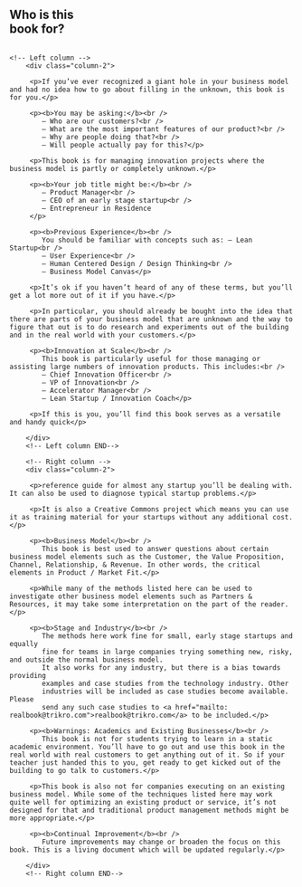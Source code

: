 <section class="section-red">

   <h1>Who is this<br />book for?</h1>

   <div class="columns">

   	<!-- Left column -->
		<div class="column-2">
            
         <p>If you’ve ever recognized a giant hole in your business model and had no idea how to go about filling in the unknown, this book is for you.</p>

         <p><b>You may be asking:</b><br />
            — Who are our customers?<br />
            — What are the most important features of our product?<br />
            — Why are people doing that?<br />
            — Will people actually pay for this?</p>

         <p>This book is for managing innovation projects where the business model is partly or completely unknown.</p>

         <p><b>Your job title might be:</b><br />
            — Product Manager<br />
            — CEO of an early stage startup<br />
            — Entrepreneur in Residence
         </p>

         <p><b>Previous Experience</b><br />
            You should be familiar with concepts such as: — Lean Startup<br />
            — User Experience<br />
            — Human Centered Design / Design Thinking<br />
            — Business Model Canvas</p>

         <p>It’s ok if you haven’t heard of any of these terms, but you’ll get a lot more out of it if you have.</p>

         <p>In particular, you should already be bought into the idea that there are parts of your business model that are unknown and the way to figure that out is to do research and experiments out of the building and in the real world with your customers.</p>

         <p><b>Innovation at Scale</b><br />
            This book is particularly useful for those managing or assisting large numbers of innovation products. This includes:<br />
            — Chief Innovation Officer<br />
            — VP of Innovation<br />
            — Accelerator Manager<br />
            — Lean Startup / Innovation Coach</p>

         <p>If this is you, you’ll find this book serves as a versatile and handy quick</p>

		</div>
		<!-- Left column END-->

		<!-- Right column -->
		<div class="column-2">
         
         <p>reference guide for almost any startup you’ll be dealing with. It can also be used to diagnose typical startup problems.</p>

         <p>It is also a Creative Commons project which means you can use it as training material for your startups without any additional cost.</p>

         <p><b>Business Model</b><br />
            This book is best used to answer questions about certain business model elements such as the Customer, the Value Proposition, Channel, Relationship, & Revenue. In other words, the critical elements in Product / Market Fit.</p>

         <p>While many of the methods listed here can be used to investigate other business model elements such as Partners & Resources, it may take some interpretation on the part of the reader.</p>

         <p><b>Stage and Industry</b><br />
            The methods here work fine for small, early stage startups and equally
            fine for teams in large companies trying something new, risky, and outside the normal business model.
            It also works for any industry, but there is a bias towards providing
            examples and case studies from the technology industry. Other
            industries will be included as case studies become available. Please
            send any such case studies to <a href="mailto: realbook@trikro.com">realbook@trikro.com</a> to be included.</p>

         <p><b>Warnings: Academics and Existing Businesses</b><br />
            This book is not for students trying to learn in a static academic environment. You’ll have to go out and use this book in the real world with real customers to get anything out of it. So if your teacher just handed this to you, get ready to get kicked out of the building to go talk to customers.</p>

         <p>This book is also not for companies executing on an existing business model. While some of the techniques listed here may work quite well for optimizing an existing product or service, it’s not designed for that and traditional product management methods might be more appropriate.</p>

         <p><b>Continual Improvement</b><br />
            Future improvements may change or broaden the focus on this book. This is a living document which will be updated regularly.</p>
            
		</div>
		<!-- Right column END-->

   </div>
 
</section>




